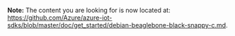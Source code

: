 **Note:** The content you are looking for is now located at: <https://github.com/Azure/azure-iot-sdks/blob/master/doc/get_started/debian-beaglebone-black-snappy-c.md>.